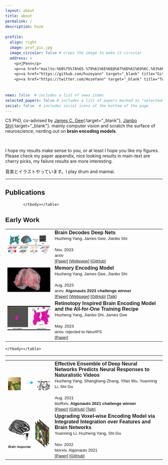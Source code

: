```yaml
---
layout: about
title: about
permalink: /
description: huze

profile:
  align: right
  image: prof_pic.jpg
  image_circular: false # crops the image to make it circular
  address: >
    <p>📍Penn</p>
    <p><a href="mailto:%68%75%7A%65.%79%61%6E%6E@%67%6D%61%69%6C.%63%6F%6D"><i class="fas fa-envelope"> Email</i></a></p>
    <p><a href="https://github.com/huzeyann" target="_blank" title="GitHub"><i class="fab fa-github"> Github</i></a></p>
    <p><a href="https://twitter.com/HuzeYann" target="_blank" title="Twitter"><i class="fab fa-twitter"> Twitter</i></a></p>


news: false  # includes a list of news items
selected_papers: false # includes a list of papers marked as "selected={true}"
social: false  # includes social icons at the bottom of the page
---
```


CS PhD, co-advised by [James C. Gee](https://www.med.upenn.edu/apps/faculty/index.php/g5455356/p10656){:target="\_blank"}, [Jianbo Shi](https://www.cis.upenn.edu/~jshi/){:target="\_blank"}. mainly computer vision and scratch the surface of neuroscience, nerding out on <b>brain encoding models</b>.

<br/>

I hope my results make sense to you, or at least I hope you like my figures. Please check my paper appendix, nice looking results in main-text are cherry picks, my failure results are more interesting.

音楽とイラストやっています。I play drum and maimai. 

<hr>

<h2>Publications </h2>

<font face="helvetica, ariel, 'sans serif'">
            <table cellspacing="15">
				<tbody>
                <tr>
                    <td width="30%" align="center">
                        <img width="225" align="middle" src="assets/custom_images/small_brainnet.png" border="0"> &nbsp;
                    </td>
                    <td>
                        <span style="font-size: 12pt;">
                        <b>Brain Decodes Deep Nets</b> <br>
                        <span style="font-size: 10pt;">
                        Huzheng Yang, James Gee, Jianbo Shi<br>
                        <br>
                        Nov. 2023 <br>
                        arxiv <br>
                        [<a href="https://arxiv.org/abs/TODO">Paper</a>]
                        [<a href="https://huzeyann.github.io/brain-decodes-deep-nets">Webpage</a>]
                        [<a href="https://github.com/huzeyann/BrainDecodesDeepNets">GitHub</a>]
                        <br>
                    </span></span></td>
                </tr>
                <tr>
                    <td width="30%" align="center">
                        <img width="225" align="middle" src="assets/custom_images/small_brain.gif" border="0"> &nbsp;
                    </td>
                    <td>
                        <span style="font-size: 12pt;">
                        <b>Memory Encoding Model</b> <br>
                        <span style="font-size: 10pt;">
                        Huzheng Yang, James Gee, Jianbo Shi<br>
                        <br>
                        Aug. 2023 <br>
                        arxiv, <b>Algonauts 2023 challenge winner</b> <br>
                        [<a href="https://arxiv.org/abs/2308.01175">Paper</a>]
                        [<a href="https://huzeyann.github.io/mem">Webpage</a>]
                        [<a href="https://github.com/huzeyann/MemoryEncodingModel">GitHub</a>]
                        [<a href="https://www.youtube.com/live/9Xh55mcWJeE?si=aCdlPM1MnBaainIF&t=3343">Talk</a>]
                        <br>
                    </span></span></td>
                </tr>
                <tr>
                    <td width="30%" align="center">
                        <img width="225" align="middle" src="assets/custom_images/small_rm.gif" border="0"> &nbsp;
                    </td>
                    <td>
                        <span style="font-size: 12pt;">
                        <b>Retinotopy Inspired Brain Encoding Model and the All-for-One Training Recipe</b> <br>
                        <span style="font-size: 10pt;">
                        Huzheng Yang, Jianbo Shi, James Gee<br>
                        <br>
                        May. 2023 <br>
                        arxiv, rejected to NeurIPS <br>
                        [<a href="https://arxiv.org/abs/2307.14021">Paper</a>]
                        <br>
                    </span></span></td>
                </tr>


            </tbody></table>
            
</font>

<h2>Early Work </h2>

<font face="helvetica, ariel, 'sans serif'">
    <table cellspacing="15">
        <tbody>
        <tr>
            <td width="30%" align="center">
                <img width="225" align="middle" src="assets/custom_images/forg.jpg" border="0"> &nbsp;
            </td>
            <td>
                <span style="font-size: 12pt;">
                <b>Effective Ensemble of Deep Neural Networks Predicts Neural Responses to Naturalistic Videos</b> <br>
                <span style="font-size: 10pt;">
                Huzheng Yang, Shanghang Zhang, Yifan Wu, Yuanning Li, Shi Gu<br>
                <br>
                Aug. 2021 <br>
                bioRxiv, <b>Algonauts 2021 challenge winner</b> <br>
                [<a href="https://www.biorxiv.org/content/10.1101/2021.08.24.457581.abstract">Paper</a>]
                [<a href="https://github.com/huzeyann/huze_algonauts21">GitHub</a>]
                [<a href="https://www.youtube.com/watch?v=xtSh_XotVlo">Talk</a>]
                <br>
            </span></span></td>
        </tr>
        <tr>
            <td width="30%" align="center">
                <img width="225" align="middle" src="assets/custom_images/me_fmri.jpg" border="0"> &nbsp;
            </td>
            <td>
                <span style="font-size: 12pt;">
                <b>Upgrading Voxel-wise Encoding Model via Integrated Integration over Features and Brain Networks</b> <br>
                <span style="font-size: 10pt;">
                Yuanning Li, Huzheng Yang, Shi Gu<br>
                <br>
                Nov. 2022 <br>
                biorxiv, Algonauts 2021 <br>
                [<a href="https://www.biorxiv.org/content/10.1101/2022.11.06.515387v1.abstract">Paper</a>]
                [<a href="https://github.com/huzeyann/htROI-neural-encoding">GitHub</a>]
                <br>
            </span></span></td>
        </tr>

    </tbody></table>
    
</font>

<hr>

